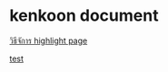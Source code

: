 # kenkoon document 

<a href=/docs/highlight/highlight.md >วิธีจัการ highlight page</a>

<a href=/docs/start/start.md#table >test</a>

